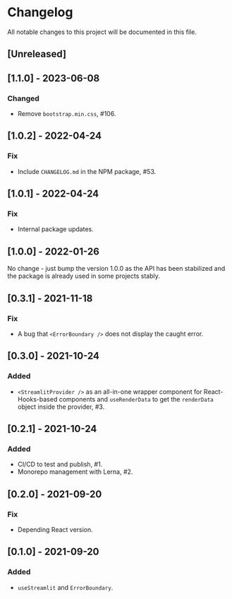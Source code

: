 # Changelog

All notable changes to this project will be documented in this file.

## [Unreleased]

## [1.1.0] - 2023-06-08

### Changed

- Remove `bootstrap.min.css`, #106.

## [1.0.2] - 2022-04-24

### Fix

- Include `CHANGELOG.md` in the NPM package, #53.

## [1.0.1] - 2022-04-24

### Fix

- Internal package updates.

## [1.0.0] - 2022-01-26

No change - just bump the version 1.0.0 as the API has been stabilized and the package is already used in some projects stably.

## [0.3.1] - 2021-11-18

### Fix

- A bug that `<ErrorBoundary />` does not display the caught error.

## [0.3.0] - 2021-10-24

### Added

- `<StreamlitProvider />` as an all-in-one wrapper component for React-Hooks-based components and `useRenderData` to get the `renderData` object inside the provider, #3.

## [0.2.1] - 2021-10-24

### Added

- CI/CD to test and publish, #1.
- Monorepo management with Lerna, #2.

## [0.2.0] - 2021-09-20

### Fix

- Depending React version.

## [0.1.0] - 2021-09-20

### Added

- `useStreamlit` and `ErrorBoundary`.
